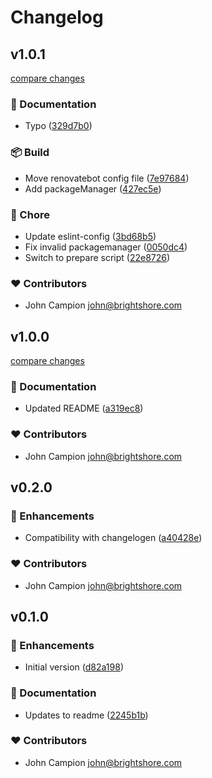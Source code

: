# Changelog

## v1.0.1

[compare changes](https://github.com/jcamp-code/commitlint-config-unjs/compare/v1.0.0...v1.0.1)


### 📖 Documentation

  - Typo ([329d7b0](https://github.com/jcamp-code/commitlint-config-unjs/commit/329d7b0))

### 📦 Build

  - Move renovatebot config file ([7e97684](https://github.com/jcamp-code/commitlint-config-unjs/commit/7e97684))
  - Add packageManager ([427ec5e](https://github.com/jcamp-code/commitlint-config-unjs/commit/427ec5e))

### 🏡 Chore

  - Update eslint-config ([3bd68b5](https://github.com/jcamp-code/commitlint-config-unjs/commit/3bd68b5))
  - Fix invalid packagemanager ([0050dc4](https://github.com/jcamp-code/commitlint-config-unjs/commit/0050dc4))
  - Switch to prepare script ([22e8726](https://github.com/jcamp-code/commitlint-config-unjs/commit/22e8726))

### ❤️  Contributors

- John Campion <john@brightshore.com>

## v1.0.0

[compare changes](https://github.com/jcamp-code/commitlint-config-unjs/compare/v0.2.0...v1.0.0)

### 📖 Documentation

- Updated README ([a319ec8](https://github.com/jcamp-code/commitlint-config-unjs/commit/a319ec8))

### ❤️ Contributors

- John Campion <john@brightshore.com>

## v0.2.0

### 🚀 Enhancements

- Compatibility with changelogen ([a40428e](https://github.com/jcamp-code/commitlint-config-unjs/commit/a40428e))

### ❤️ Contributors

- John Campion <john@brightshore.com>

## v0.1.0

### 🚀 Enhancements

- Initial version ([d82a198](https://github.com/jcamp-code/npm-package-repo-template/commit/d82a198))

### 📖 Documentation

- Updates to readme ([2245b1b](https://github.com/jcamp-code/npm-package-repo-template/commit/2245b1b))

### ❤️ Contributors

- John Campion <john@brightshore.com>
